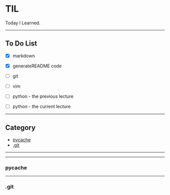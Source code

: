 # TIL

Today I Learned.

-----------------

## To Do List

- [x] markdown
- [x] generateREADME code
- [ ] git
- [ ] vim
- [ ] python - the previous lecture
- [ ] python - the current lecture


---------------
## Category

* [  pycache  ](__pycache__)
* [.git](.git)

---------------
---------------
### __pycache__
---------------
### .git
